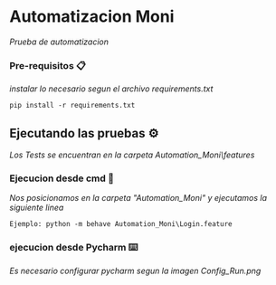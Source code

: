 # Automatizacion Moni

_Prueba de automatizacion_


### Pre-requisitos 📋

_instalar lo necesario segun el archivo requirements.txt_

```
pip install -r requirements.txt
```

## Ejecutando las pruebas ⚙️

_Los Tests se encuentran en la carpeta Automation_Moni\features_

### Ejecucion desde cmd 🔩

_Nos posicionamos en la carpeta "Automation_Moni" y ejecutamos la siguiente linea_

```
Ejemplo: python -m behave Automation_Moni\Login.feature
```

### ejecucion desde Pycharm ⌨️

_Es necesario configurar pycharm segun la imagen Config_Run.png_


